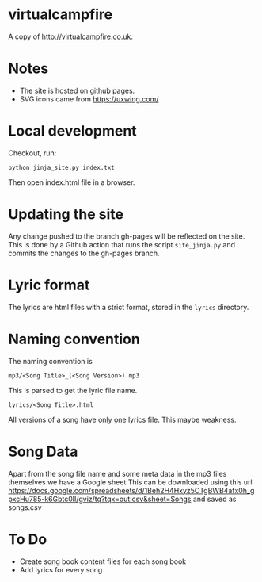 virtualcampfire
===============


A copy of http://virtualcampfire.co.uk. 


# Notes
- The site is hosted on github pages.
- SVG icons came from https://uxwing.com/


# Local development
Checkout, run:
```
python jinja_site.py index.txt
```
Then open index.html file in a browser.

# Updating the site
Any change pushed to the branch gh-pages will be reflected on the site.
This is done by a Github action that runs the script `site_jinja.py` and commits the changes to the gh-pages branch.


# Lyric format 
The lyrics are html files with a strict format, stored in the `lyrics` directory.

# Naming convention

The naming convention is 
```
mp3/<Song Title>_(<Song Version>).mp3
```
This is parsed to get the lyric file name. 
```
lyrics/<Song Title>.html
```
All versions of a song have only one lyrics file. This maybe  weakness.

# Song Data
Apart from the song file name and some meta data in the mp3 files themselves we have a Google sheet 
This can be downloaded using this url
https://docs.google.com/spreadsheets/d/1Beh2H4Hxyz5OTgBWB4afx0h_gpxcHu785-k6Gbtc0lI/gviz/tq?tqx=out:csv&sheet=Songs
and saved as songs.csv




# To Do
- Create song book content files for each song book
- Add lyrics for every song
